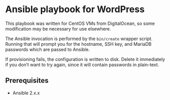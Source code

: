# Ansible playbook for WordPress

This playbook was written for CentOS VMs from DigitalOcean, so some
modification may be necessary for use elsewhere.

The Ansible invocation is performed by the `bin/create` wrapper
script.  Running that will prompt you for the hostname, SSH key, and
MariaDB passwords which are passed to Ansible.

If provisioning fails, the configuration is written to disk.  Delete
it immediately if you don’t want to try again, since it will contain
passwords in plain-text.

## Prerequisites

- Ansible 2.x.x
